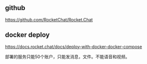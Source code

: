 ## github
https://github.com/RocketChat/Rocket.Chat

## docker deploy
https://docs.rocket.chat/docs/deploy-with-docker-docker-compose

部署的服务只能50个账户，只能发消息，文件。不能语音和视频。

